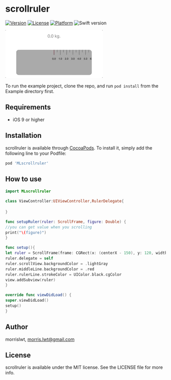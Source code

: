 # scrollruler

[![Version](https://img.shields.io/cocoapods/v/MLscrollruler.svg?style=flat)](https://cocoapods.org/pods/scrollruler)
[![License](https://img.shields.io/cocoapods/l/MLscrollruler.svg?style=flat)](https://cocoapods.org/pods/scrollruler)
[![Platform](https://img.shields.io/cocoapods/p/MLscrollruler.svg?style=flat)](https://cocoapods.org/pods/scrollruler)
![Swift version](https://img.shields.io/badge/swift-4.0-orange.svg)


![Demo image](demo.gif)

To run the example project, clone the repo, and run `pod install` from the Example directory first.

## Requirements
* iOS 9 or higher

## Installation

scrollruler is available through [CocoaPods](https://cocoapods.org). To install
it, simply add the following line to your Podfile:

```ruby
pod 'MLscrollruler'
```

## How to use
```swift
import MLscrollruler
```

```swift
class ViewController:UIViewController,RulerDelegate{

}
```
```swift
func setupRuler(ruler: ScrollFrame, figure: Double) {
//you can get value when you scrolling
print("\(figure)")
}
```
```swift
func setup(){
let ruler = ScrollFrame(frame: CGRect(x: (centerX - 150), y: 120, width: 300, height: 100))
ruler.delegate = self
ruler.scrollView.backgroundColor = .lightGray
ruler.middleLine.backgroundColor = .red
ruler.rulerLine.strokeColor = UIColor.black.cgColor
view.addSubview(ruler)
}
```
```swift
override func viewDidLoad() {
super.viewDidLoad()
setup()
}
```


## Author

morrislwt, morris.lwt@gmail.com

## License

scrollruler is available under the MIT license. See the LICENSE file for more info.
